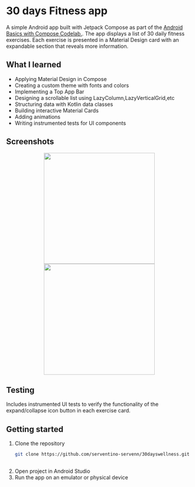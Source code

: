 # 30 days Fitness app
A simple Android app built with Jetpack Compose as part of the [Android Basics with Compose Codelab.](https://developer.android.com/courses/pathways/android-basics-compose-unit-3-pathway-3).
The app displays a list of 30 daily fitness exercises. Each exercise is presented in a Material Design card with an expandable section that reveals more information.

## What I learned
- Applying Material Design in Compose
- Creating a custom theme with fonts and colors
- Implementing a Top App Bar
- Designing a scrollable list using LazyColumn,LazyVerticalGrid,etc
- Structuring data with Kotlin data classes
- Building interactive Material Cards
- Adding animations 
- Writing instrumented tests for UI components

## Screenshots 
<p align="center">
    <img src="https://github.com/user-attachments/assets/b344d69c-1aea-458c-828f-be362ca3446d" width="300"/>
   <img src="https://github.com/user-attachments/assets/fd56afd3-3b89-4348-947e-b6dd52ca8a78" width="300"/>
</p>


## Testing
Includes instrumented UI tests to verify the functionality of the expand/collapse icon button in each exercise card.

## Getting started
1. Clone the repository
   ```bash
   git clone https://github.com/serventino-servenn/30dayswellness.git
    
2. Open project in Android Studio 
3. Run the app on an emulator or physical device 
